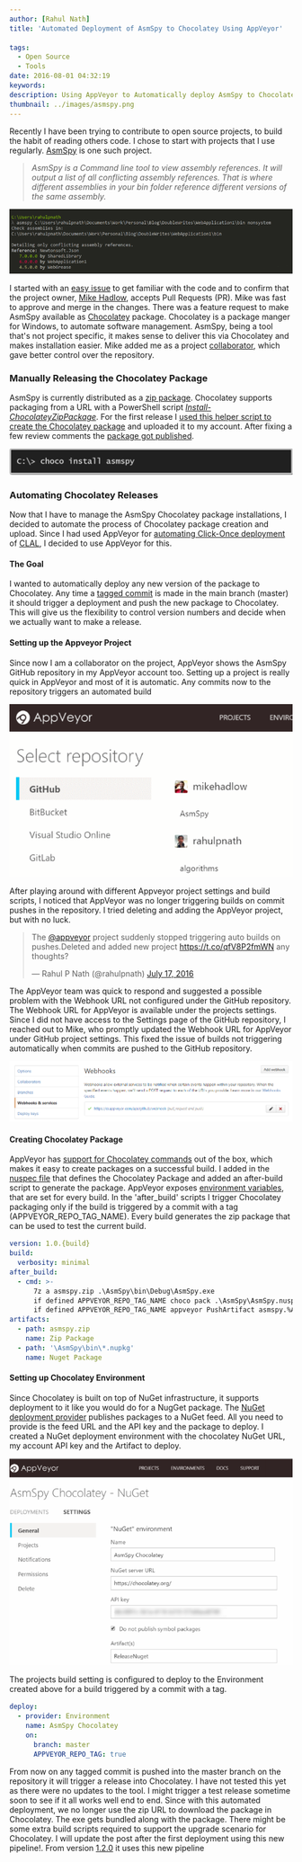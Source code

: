 ```yaml
---
author: [Rahul Nath]
title: 'Automated Deployment of AsmSpy to Chocolatey Using AppVeyor'
  
tags:
  - Open Source
  - Tools
date: 2016-08-01 04:32:19
keywords:
description: Using AppVeyor to Automatically deploy AsmSpy to Chocolatey.
thumbnail: ../images/asmspy.png
---
```


Recently I have been trying to contribute to open source projects, to build the habit of reading others code. I chose to start with projects that I use regularly. [AsmSpy](https://github.com/mikehadlow/AsmSpy) is one such project.

> _AsmSpy is a Command line tool to view assembly references. It will output a list of all conflicting assembly references. That is where different assemblies in your bin folder reference different versions of the same assembly._

<img class="center" alt="AsmSpy assembly conflicts" src="../images/asmspy.png" />

I started with an [easy issue](https://github.com/mikehadlow/AsmSpy/pull/20) to get familiar with the code and to confirm that the project owner, [Mike Hadlow](https://github.com/mikehadlow), accepts Pull Requests (PR). Mike was fast to approve and merge in the changes. There was a feature request to make AsmSpy available as [Chocolatey](https://chocolatey.org/) package. Chocolatey is a package manger for Windows, to automate software management. AsmSpy, being a tool that's not project specific, it makes sense to deliver this via Chocolatey and makes installation easier. Mike added me as a project [collaborator](https://help.github.com/articles/permission-levels-for-a-user-account-repository/), which gave better control over the repository.

### Manually Releasing the Chocolatey Package

AsmSpy is currently distributed as a [zip package](http://static.mikehadlow.com/AsmSpy.zip). Chocolatey supports packaging from a URL with a PowerShell script [_Install-ChocolateyZipPackage_](https://github.com/chocolatey/choco/wiki/HelpersInstallChocolateyZipPackage). For the first release I [used this helper script to create the Chocolatey package](https://github.com/mikehadlow/AsmSpy/pull/22) and uploaded it to my account. After fixing a few review comments the [package got published](https://chocolatey.org/packages/asmspy/1.0.0).

<img class="center" alt="choco install asmspy" src="../images/asmspy_choco.png" />

### Automating Chocolatey Releases

Now that I have to manage the AsmSpy Chocolatey package installations, I decided to automate the process of Chocolatey package creation and upload. Since I had used AppVeyor for [automating Click-Once deployment](http://www.rahulpnath.com/blog/automated-clickonce-deployment-of-a-wpf-application-using-appveyor/) of [CLAL](https://github.com/rahulpnath/clal), I decided to use AppVeyor for this.

#### **The Goal**

I wanted to automatically deploy any new version of the package to Chocolatey. Any time a [tagged commit](https://git-scm.com/book/en/v2/Git-Basics-Tagging) is made in the main branch (master) it should trigger a deployment and push the new package to Chocolatey. This will give us the flexibility to control version numbers and decide when we actually want to make a release.

#### **Setting up the Appveyor Project**

Since now I am a collaborator on the project, AppVeyor shows the AsmSpy GitHub repository in my AppVeyor account too. Setting up a project is really quick in AppVeyor and most of it is automatic. Any commits now to the repository triggers an automated build

<img alt="Appveyor add new project" src="../images/asmspy_appveyor_addProject.png" />

After playing around with different Appveyor project settings and build scripts, I noticed that AppVeyor was no longer triggering builds on commit pushes in the repository. I tried deleting and adding the AppVeyor project, but with no luck.

<blockquote class="twitter-tweet" data-lang="en"><p lang="en" dir="ltr">The <a href="https://twitter.com/appveyor">@appveyor</a> project suddenly stopped triggering auto builds on pushes.Deleted and added new project <a href="https://t.co/qfV8P2fmWN">https://t.co/qfV8P2fmWN</a> any thoughts?</p>&mdash; Rahul P Nath (@rahulpnath) <a href="https://twitter.com/rahulpnath/status/754764006976466944">July 17, 2016</a></blockquote>
<script async src="//platform.twitter.com/widgets.js" charset="utf-8"></script>

The AppVeyor team was quick to respond and suggested a possible problem with the Webhook URL not configured under the GitHub repository. The Webhook URL for AppVeyor is available under the projects settings. Since I did not have access to the Settings page of the GitHub repository, I reached out to Mike, who promptly updated the Webhook URL for AppVeyor under GitHub project settings. This fixed the issue of builds not triggering automatically when commits are pushed to the GitHub repository.

<img alt="Github webhook url for appveyor" src="../images/asmspy_github_webhook.png"/>

#### **Creating Chocolatey Package**

AppVeyor has [support for Chocolatey commands](https://www.appveyor.com/blog/2014/11/06/appveyor-with-a-hint-of-chocolatey) out of the box, which makes it easy to create packages on a successful build. I added in the [nuspec file](https://github.com/mikehadlow/AsmSpy/blob/master/AsmSpy/AsmSpy.nuspec) that defines the Chocolatey Package and added an after-build script to generate the package. AppVeyor exposes [environment variables](https://www.appveyor.com/docs/environment-variables), that are set for every build. In the 'after_build' scripts I trigger Chocolatey packaging only if the build is triggered by a commit with a tag (APPVEYOR_REPO_TAG_NAME). Every build generates the zip package that can be used to test the current build.

```yaml
version: 1.0.{build}
build:
  verbosity: minimal
after_build:
  - cmd: >-
      7z a asmspy.zip .\AsmSpy\bin\Debug\AsmSpy.exe
      if defined APPVEYOR_REPO_TAG_NAME choco pack .\AsmSpy\AsmSpy.nuspec --version %APPVEYOR_REPO_TAG_NAME%
      if defined APPVEYOR_REPO_TAG_NAME appveyor PushArtifact asmspy.%APPVEYOR_REPO_TAG_NAME%.nupkg -DeploymentName ReleaseNuget
artifacts:
  - path: asmspy.zip
    name: Zip Package
  - path: '\AsmSpy\bin\*.nupkg'
    name: Nuget Package
```

#### **Setting up Chocolatey Environment**

Since Chocolatey is built on top of NuGet infrastructure, it supports deployment to it like you would do for a NugGet package. The [NuGet deployment provider](https://www.appveyor.com/docs/deployment/nuget) publishes packages to a NuGet feed. All you need to provide is the feed URL and the API key and the package to deploy. I created a NuGet deployment environment with the chocolatey NuGet URL, my account API key and the Artifact to deploy.

<img  alt="AppVeyor Chocolatey environment" src="../images/asmspy_appveyor_environment.png"/>

The projects build setting is configured to deploy to the Environment created above for a build triggered by a commit with a tag.

```yaml
deploy:
  - provider: Environment
    name: AsmSpy Chocolatey
    on:
      branch: master
      APPVEYOR_REPO_TAG: true
```

From now on any tagged commit is pushed into the master branch on the repository it will trigger a release into Chocolatey. I have not tested this yet as there were no updates to the tool. I might trigger a test release sometime soon to see if it all works well end to end. Since with this automated deployment, we no longer use the zip URL to download the package in Chocolatey. The exe gets bundled along with the package. There might be some extra build scripts required to support the upgrade scenario for Chocolatey. <strikethrough>I will update the post after the first deployment using this new pipeline!</strikethrough>. From version [1.2.0](https://chocolatey.org/packages/asmspy/1.2.0) it uses this new pipeline
